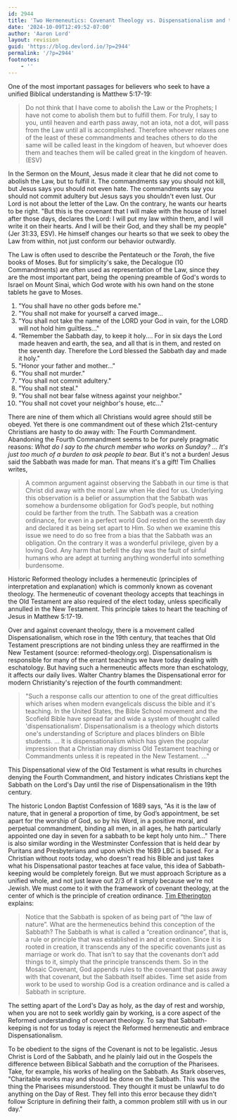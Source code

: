 ```yaml
---
id: 2944
title: 'Two Hermeneutics: Covenant Theology vs. Dispensationalism and the Fourth Commandment'
date: '2024-10-09T12:49:52-07:00'
author: 'Aaron Lord'
layout: revision
guid: 'https://blog.devlord.io/?p=2944'
permalink: '/?p=2944'
footnotes:
    - ''
---
```


One of the most important passages for believers who seek to have a unified Biblical understanding is Matthew 5:17-19:

<div>
<blockquote>Do not think that I have come to abolish the Law or the Prophets; I have not come to abolish them but to fulfill them. For truly, I say to you, until heaven and earth pass away, not an iota, not a dot, will pass from the Law until all is accomplished. Therefore whoever relaxes one of the least of these commandments and teaches others to do the same will be called least in the kingdom of heaven, but whoever does them and teaches them will be called great in the kingdom of heaven. (ESV)</blockquote>
</div>

In the Sermon on the Mount, Jesus made it clear that he did not come to abolish the Law, but to fulfill it. The commandments say you should not kill, but Jesus says you should not even hate. The commandments say you should not commit adultery but Jesus says you shouldn't even lust. Our Lord is not about the letter of the Law. On the contrary, he wants our hearts to be right. "But this is the covenant that I will make with the house of Israel after those days, declares the Lord: I will put my law within them, and I will write it on their hearts. And I will be their God, and they shall be my people" (Jer 31:33, ESV). He himself changes our hearts so that we seek to obey the Law from within, not just conform our behavior outwardly.

The Law is often used to describe the Pentateuch or the <i>Torah</i>, the five books of Moses. But for simplicity's sake, the Decalogue (10 Commandments) are often used as representation of the Law, since they are the most important part, being the opening preamble of God's words to Israel on Mount Sinai, which God wrote with his own hand on the stone tablets he gave to Moses.

<ol>
    <li>"You shall have no other gods before me."</li>
    <li>"You shall not make for yourself a carved image...</li>
    <li>"You shall not take the name of the LORD your God in vain, for the LORD will not hold him guiltless..."</li>
    <li>“Remember the Sabbath day, to keep it holy.... For in six days the Lord made heaven and earth, the sea, and all that is in them, and rested on the seventh day. Therefore the Lord blessed the Sabbath day and made it holy."</li>
    <li>"Honor your father and mother..."</li>
    <li>"You shall not murder."</li>
    <li>"You shall not commit adultery."</li>
    <li>"You shall not steal."</li>
    <li>"You shall not bear false witness against your neighbor."</li>
    <li>"You shall not covet your neighbor's house, etc..."</li>
</ol>

There are nine of them which all Christians would agree should still be obeyed. Yet there is one commandment out of these which 21st-century Christians are hasty to do away with: The Fourth Commandment. Abandoning the Fourth Commandment seems to be for purely pragmatic reasons: <i>What do I say to the church member who works on Sunday? ... It's just too much of a burden to ask people to bear. </i>But it's not a burden! Jesus said the Sabbath was made for man. That means it's a gift!<i> </i>Tim Challies writes,

<div>
<blockquote>A common argument against observing the Sabbath in our time is that Christ did away with the moral Law when He died for us. Underlying this observation is a belief or assumption that the Sabbath was somehow a burdensome obligation for God’s people, but nothing could be farther from the truth. The Sabbath was a creation ordinance, for even in a perfect world God rested on the seventh day and declared it as being set apart to Him. So when we examine this issue we need to do so free from a bias that the Sabbath was an obligation. On the contrary it was a wonderful privilege, given by a loving God. Any harm that befell the day was the fault of sinful humans who are adept at turning anything wonderful into something burdensome.</blockquote>
</div>

Historic Reformed theology includes a hermeneutic (principles of interpretation and explanation) which is commonly known as covenant theology. The hermeneutic of covenant theology accepts that teachings in the Old Testament are also required of the elect today, unless specifically annulled in the New Testament. This principle takes to heart the teaching of Jesus in Matthew 5:17-19.

Over and against covenant theology, there is a movement called Dispensationalism, which rose in the 19th century, that teaches that Old Testament prescriptions are not binding unless they are reaffirmed in the New Testament (source: reformed-theology.org). Dispensationalism is responsible for many of the errant teachings we have today dealing with eschatology. But having such a hermeneutic affects more than eschatology, it affects our daily lives. Walter Chantry blames the Dispensational error for modern Christianity's rejection of the fourth commandment:

<blockquote>"Such a response calls our attention to one of the great difficulties which arises when modern evangelicals discuss the bible and it's teaching. In the United States, the Bible School movement and the Scofield Bible have spread far and wide a system of thought called 'dispensationalism'. Dispensationalism is a theology which distorts one's understanding of Scripture and places blinders on Bible students. ... It is dispensationalism which has given the popular impression that a Christian may dismiss Old Testament teaching or Commandments unless it is repeated in the New Testament. ..."</blockquote>

<div>This Dispensational view of the Old Testament is what results in churches denying the Fourth Commandment, and history indicates Christians kept the Sabbath on the Lord's Day until the rise of Dispensationalism in the 19th century.

The historic London Baptist Confession of 1689 says, "As it is the law of nature, that in general a proportion of time, by God’s appointment, be set apart for the worship of God, so by his Word, in a positive moral, and perpetual commandment, binding all men, in all ages, he hath particularly appointed one day in seven for a sabbath to be kept holy unto him…" There is also similar wording in the Westminster Confession that is held dear by Puritans and Presbyterians and upon which the 1689 LBC is based. For a Christian without roots today, who doesn't read his Bible and just takes what his Dispensational pastor teaches at face value, this idea of Sabbath-keeping would be completely foreign. But we must approach Scripture as a unified whole, and not just leave out 2/3 of it simply because we're not Jewish. We must come to it with the framework of covenant theology, at the center of which is the principle of creation ordinance. <a href="http://www.byfarthersteps.com/?p=659">Tim Etherington</a> explains:
<blockquote>Notice that the Sabbath is spoken of as being part of “the law of nature”. What are the hermeneutics behind this conception of the Sabbath? The Sabbath is what is called a “creation ordinance”, that is, a rule or principle that was established in and at creation. Since it is rooted in creation, it transcends any of the specific covenants just as marriage or work do. That isn’t to say that the covenants don’t add things to it, simply that the principle transcends them. So in the Mosaic Covenant, God appends rules to the covenant that pass away with that covenant, but the Sabbath itself abides. Time set aside from work to be used to worship God is a creation ordinance and is called a Sabbath in scripture.</blockquote>
The setting apart of the Lord's Day as holy, as the day of rest and worship, when you are not to seek worldly gain by working, is a core aspect of the Reformed understanding of covenant theology. To say that Sabbath-keeping is not for us today is reject the Reformed hermeneutic and embrace Dispensationalism.

To be obedient to the signs of the Covenant is not to be legalistic. Jesus Christ is Lord of the Sabbath, and he plainly laid out in the Gospels the difference between Biblical Sabbath and the corruption of the Pharisees. Take, for example, his works of healing on the Sabbath. As Stark observes, "Charitable works may and should be done on the Sabbath. This was the thing the Pharisees misunderstood. They thought it must be unlawful to do anything on the Day of Rest. They fell into this error because they didn't follow Scripture in defining their faith, a common problem still with us in our day."

</div>

